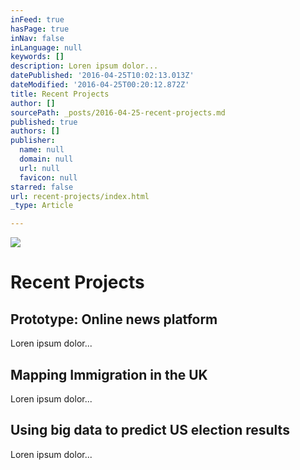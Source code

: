 ```yaml
---
inFeed: true
hasPage: true
inNav: false
inLanguage: null
keywords: []
description: Loren ipsum dolor...
datePublished: '2016-04-25T10:02:13.013Z'
dateModified: '2016-04-25T00:20:12.872Z'
title: Recent Projects
author: []
sourcePath: _posts/2016-04-25-recent-projects.md
published: true
authors: []
publisher:
  name: null
  domain: null
  url: null
  favicon: null
starred: false
url: recent-projects/index.html
_type: Article

---
```

![](https://the-grid-user-content.s3-us-west-2.amazonaws.com/986cf2e1-511f-4669-abf1-18c490cf038e.png)

# Recent Projects

## Prototype: Online news platform

Loren ipsum dolor...

## Mapping Immigration in the UK

Loren ipsum dolor...

## Using big data to predict US election results

Loren ipsum dolor...